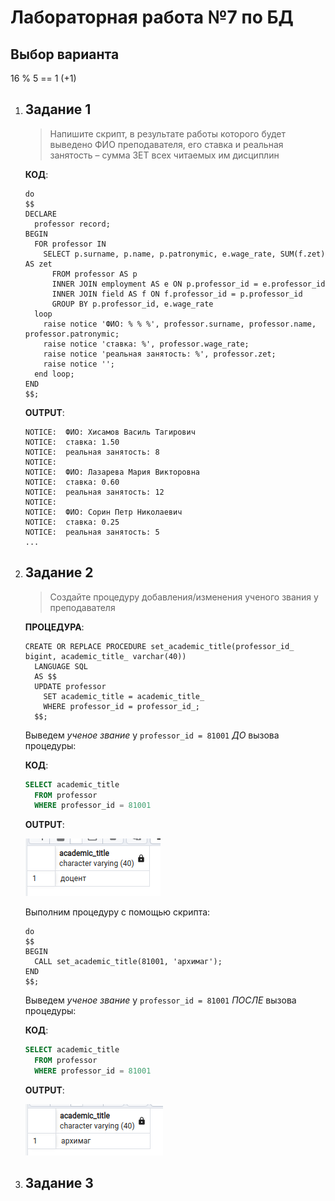 # Лабораторная работа №7 по БД

## Выбор варианта

16 % 5 == 1 (+1)

1.  ## Задание 1

    > Напишите скрипт, в результате работы которого будет выведено ФИО преподавателя,
    > его ставка и реальная занятость – сумма ЗЕТ всех читаемых им дисциплин

    **КОД**:

    ```pgsql
    do
    $$
    DECLARE
      professor record;
    BEGIN
      FOR professor IN
        SELECT p.surname, p.name, p.patronymic, e.wage_rate, SUM(f.zet) AS zet
          FROM professor AS p
          INNER JOIN employment AS e ON p.professor_id = e.professor_id
          INNER JOIN field AS f ON f.professor_id = p.professor_id
          GROUP BY p.professor_id, e.wage_rate
      loop
        raise notice 'ФИО: % % %', professor.surname, professor.name, professor.patronymic;
        raise notice 'ставка: %', professor.wage_rate;
        raise notice 'реальная занятость: %', professor.zet;
		raise notice '';
      end loop;
    END
    $$;
    ```

    **OUTPUT**:

    ```
    NOTICE:  ФИО: Хисамов Василь Тагирович
    NOTICE:  ставка: 1.50
    NOTICE:  реальная занятость: 8
    NOTICE:
    NOTICE:  ФИО: Лазарева Мария Викторовна
    NOTICE:  ставка: 0.60
    NOTICE:  реальная занятость: 12
    NOTICE:
    NOTICE:  ФИО: Сорин Петр Николаевич
    NOTICE:  ставка: 0.25
    NOTICE:  реальная занятость: 5
    ...
    ```

2.  ## Задание 2

    > Создайте процедуру добавления/изменения ученого звания у преподавателя

    **ПРОЦЕДУРА**:

    ```pgsql
    CREATE OR REPLACE PROCEDURE set_academic_title(professor_id_ bigint, academic_title_ varchar(40))
      LANGUAGE SQL
      AS $$
      UPDATE professor
        SET academic_title = academic_title_
        WHERE professor_id = professor_id_;
      $$;
    ```

    Выведем *ученое звание* у `professor_id = 81001` *ДО* вызова процедуры:

    **КОД**:

    ```sql
    SELECT academic_title
      FROM professor
      WHERE professor_id = 81001
    ```

    **OUTPUT**:

    ![Alt text](image-3.png)

    Выполним процедуру с помощью скрипта:

    ```pgsql
    do
    $$
    BEGIN
      CALL set_academic_title(81001, 'архимаг');
    END
    $$;
    ```

    Выведем *ученое звание* у `professor_id = 81001` *ПОСЛЕ* вызова процедуры:

    **КОД**:

    ```sql
    SELECT academic_title
      FROM professor
      WHERE professor_id = 81001
    ```

    **OUTPUT**:

    ![Alt text](image-4.png)

3.  ## Задание 3
